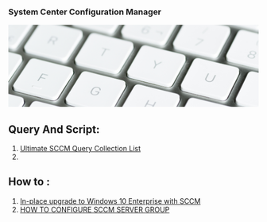 

### System Center Configuration Manager
 
 ![figure 18](SCCM.PNG)

## Query And Script:

1. [Ultimate SCCM Query Collection List](https://www.andersrodland.com/ultimate-sccm-querie-collection-list/)
2. 


## How to :

1. [In-place upgrade to Windows 10 Enterprise with SCCM](https://prajwaldesai.com/in-place-upgrade-to-windows-10-enterprise-with-sccm/)
2. [HOW TO CONFIGURE SCCM SERVER GROUP](https://www.systemcenterdudes.com/sccm-server-group/)

